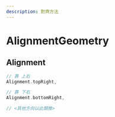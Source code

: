 ```yaml
---
description: 對齊方法
---
```


# AlignmentGeometry

## Alignment

```dart
// 靠 上右
Alignment.topRight,

// 靠 下右
Alignment.bottomRight,

// <其他方向以此類推>
```

 

